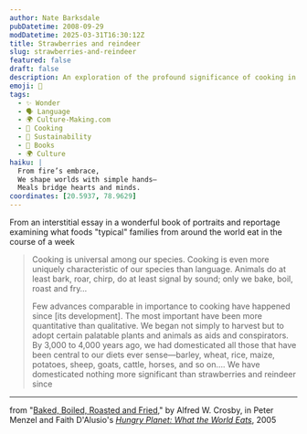```yaml
---
author: Nate Barksdale
pubDatetime: 2008-09-29
modDatetime: 2025-03-31T16:30:12Z
title: Strawberries and reindeer
slug: strawberries-and-reindeer
featured: false
draft: false
description: An exploration of the profound significance of cooking in human culture.
emoji: 🍳
tags:
  - ✨ Wonder
  - 🗣️ Language
  - 🌍 Culture-Making.com
  - 🍳 Cooking
  - 🌱 Sustainability
  - 📖 Books
  - 🌍 Culture
haiku: |
  From fire’s embrace,  
  We shape worlds with simple hands—  
  Meals bridge hearts and minds.
coordinates: [20.5937, 78.9629]
---
```


From an interstitial essay in a wonderful book of portraits and reportage examining what foods "typical" families from around the world eat in the course of a week

> Cooking is universal among our species. Cooking is even more uniquely characteristic of our species than language. Animals do at least bark, roar, chirp, do at least signal by sound; only we bake, boil, roast and fry…
>
> Few advances comparable in importance to cooking have happened since [its development]. The most important have been more quantitative than qualitative. We began not simply to harvest but to adopt certain palatable plants and animals as aids and conspirators. By 3,000 to 4,000 years ago, we had domesticated all those that have been central to our diets ever sense—barley, wheat, rice, maize, potatoes, sheep, goats, cattle, horses, and so on…. We have domesticated nothing more significant than strawberries and reindeer since

---

from "[Baked, Boiled, Roasted and Fried](https://www.google.com/search?q=%22Baked%2C%20Boiled%2C%20Roasted%20and%20Fried%22)," by Alfred W. Crosby, in Peter Menzel and Faith D'Alusio's [_Hungry Planet: What the World Eats_](http://web.archive.org/web/20240722063207/https://www.amazon.com/Hungry-Planet-What-World-Eats/dp/1580086810), 2005

